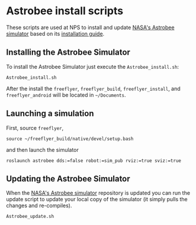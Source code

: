 # Astrobee install scripts

These scripts are used at NPS to install and update [NASA's Astrobee simulator](https://github.com/nasa/astrobee) based on its [installation guide](https://github.com/nasa/astrobee/blob/master/INSTALL.md).

Installing the Astrobee Simulator
---------------------------------

To install the Astrobee Simulator just execute the `Astrobee_install.sh`:

    Astrobee_install.sh


After the install the `freeflyer`, `freeflyer_build`, `freeflyer_install`, and `freeflyer_android` will be located in `~/Documents`.

Launching a simulation
----------------------

First, source `freeflyer`,

    source ~/freeflyer_build/native/devel/setup.bash

and then launch the simulator

	roslaunch astrobee dds:=false robot:=sim_pub rviz:=true sviz:=true


Updating the Astrobee Simulator
-------------------------------

When the [NASA's Astrobee simulator](https://github.com/nasa/astrobee) repository is updated you can run the update script to update your local copy of the simulator (it simply pulls the changes and re-compiles).

    Astrobee_update.sh













	
